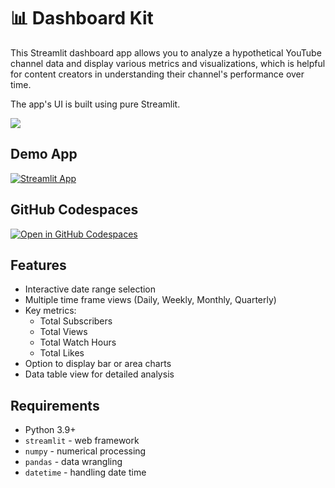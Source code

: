 # 📊 Dashboard Kit

This Streamlit dashboard app allows you to analyze a hypothetical YouTube channel data and display various metrics and visualizations, which is helpful for content creators in understanding their channel's performance over time.

The app's UI is built using pure Streamlit.

<img src="/images/app-screenshot.png">

## Demo App

[![Streamlit App](https://static.streamlit.io/badges/streamlit_badge_black_white.svg)](https://dashboard-kit.streamlit.app/)

## GitHub Codespaces

[![Open in GitHub Codespaces](https://github.com/codespaces/badge.svg)](https://codespaces.new/streamlit/app-starter-kit?quickstart=1)

## Features

- Interactive date range selection
- Multiple time frame views (Daily, Weekly, Monthly, Quarterly)
- Key metrics:
  - Total Subscribers
  - Total Views
  - Total Watch Hours
  - Total Likes
- Option to display bar or area charts
- Data table view for detailed analysis


## Requirements
- Python 3.9+
- `streamlit` - web framework
- `numpy` - numerical processing
- `pandas` - data wrangling
- `datetime` - handling date time

